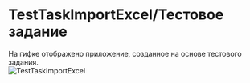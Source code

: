 # TestTaskImportExcel/Тестовое задание
На гифке отображено приложение, созданное на основе тестового задания.\
![TestTaskImportExcel](https://user-images.githubusercontent.com/108361246/199248742-8adf4f39-e848-480d-b896-c2057d36f509.gif)
